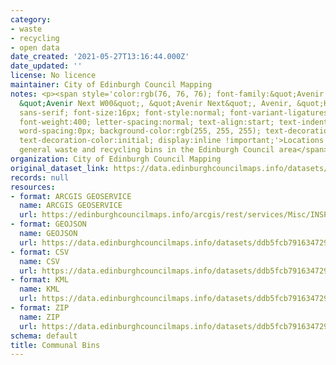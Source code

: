 ```yaml
---
category:
- waste
- recycling
- open data
date_created: '2021-05-27T13:16:44.000Z'
date_updated: ''
license: No licence
maintainer: City of Edinburgh Council Mapping
notes: <p><span style='color:rgb(76, 76, 76); font-family:&quot;Avenir Next W01&quot;,
  &quot;Avenir Next W00&quot;, &quot;Avenir Next&quot;, Avenir, &quot;Helvetica Neue&quot;,
  sans-serif; font-size:16px; font-style:normal; font-variant-ligatures:normal; font-variant-caps:normal;
  font-weight:400; letter-spacing:normal; text-align:start; text-indent:0px; text-transform:none;
  word-spacing:0px; background-color:rgb(255, 255, 255); text-decoration-style:initial;
  text-decoration-color:initial; display:inline !important;'>Locations of the communal
  general waste and recycling bins in the Edinburgh Council area</span></p>
organization: City of Edinburgh Council Mapping
original_dataset_link: https://data.edinburghcouncilmaps.info/datasets/ddb5fcb791634729b4b4d3d1e5b8aa05_41
records: null
resources:
- format: ARCGIS GEOSERVICE
  name: ARCGIS GEOSERVICE
  url: https://edinburghcouncilmaps.info/arcgis/rest/services/Misc/INSPIRE/MapServer/41
- format: GEOJSON
  name: GEOJSON
  url: https://data.edinburghcouncilmaps.info/datasets/ddb5fcb791634729b4b4d3d1e5b8aa05_41.geojson?outSR=%7B%22latestWkid%22%3A27700%2C%22wkid%22%3A27700%7D
- format: CSV
  name: CSV
  url: https://data.edinburghcouncilmaps.info/datasets/ddb5fcb791634729b4b4d3d1e5b8aa05_41.csv?outSR=%7B%22latestWkid%22%3A27700%2C%22wkid%22%3A27700%7D
- format: KML
  name: KML
  url: https://data.edinburghcouncilmaps.info/datasets/ddb5fcb791634729b4b4d3d1e5b8aa05_41.kml?outSR=%7B%22latestWkid%22%3A27700%2C%22wkid%22%3A27700%7D
- format: ZIP
  name: ZIP
  url: https://data.edinburghcouncilmaps.info/datasets/ddb5fcb791634729b4b4d3d1e5b8aa05_41.zip?outSR=%7B%22latestWkid%22%3A27700%2C%22wkid%22%3A27700%7D
schema: default
title: Communal Bins
---
```

